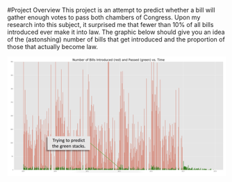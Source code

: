 #Project Overview
This project is an attempt to predict whether a bill will gather enough votes to pass both chambers of Congress. Upon my research into this subject, it surprised me that fewer than 10% of all bills introduced ever make it into law. The graphic below should give you an idea of the (astonshing) number of bills that get introduced and the proportion of those that actually become law.

![Bill Histogram](img/bill_histogram.png)

